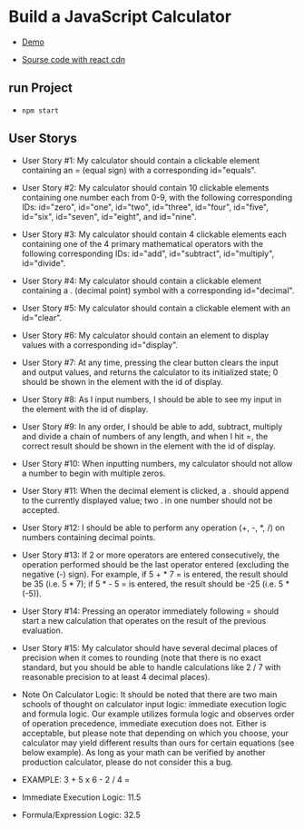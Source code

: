 # Build a JavaScript Calculator

* [Demo](https://codepen.io/mahmoud-swedani/full/PojVLQq)

* [Sourse code with react cdn](https://codepen.io/mahmoud-swedani/pen/PojVLQq)

## run Project

* `npm start`

## User Storys 

* User Story #1: My calculator should contain a clickable element containing an = (equal sign) with a corresponding id="equals".

* User Story #2: My calculator should contain 10 clickable elements containing one number each from 0-9, with the following corresponding IDs: id="zero", id="one", id="two", id="three", id="four", id="five", id="six", id="seven", id="eight", and id="nine".

* User Story #3: My calculator should contain 4 clickable elements each containing one of the 4 primary mathematical operators with the following corresponding IDs: id="add", id="subtract", id="multiply", id="divide".

* User Story #4: My calculator should contain a clickable element containing a . (decimal point) symbol with a corresponding id="decimal".

* User Story #5: My calculator should contain a clickable element with an id="clear".

* User Story #6: My calculator should contain an element to display values with a corresponding id="display".

* User Story #7: At any time, pressing the clear button clears the input and output values, and returns the calculator to its initialized state; 0 should be shown in the element with the id of display.

* User Story #8: As I input numbers, I should be able to see my input in the element with the id of display.

* User Story #9: In any order, I should be able to add, subtract, multiply and divide a chain of numbers of any length, and when I hit =, the correct result should be shown in the element with the id of display.

* User Story #10: When inputting numbers, my calculator should not allow a number to begin with multiple zeros.

* User Story #11: When the decimal element is clicked, a . should append to the currently displayed value; two . in one number should not be accepted.

* User Story #12: I should be able to perform any operation (+, -, *, /) on numbers containing decimal points.

* User Story #13: If 2 or more operators are entered consecutively, the operation performed should be the last operator entered (excluding the negative (-) sign). For example, if 5 + * 7 = is entered, the result should be 35 (i.e. 5 * 7); if 5 * - 5 = is entered, the result should be -25 (i.e. 5 * (-5)).

* User Story #14: Pressing an operator immediately following = should start a new calculation that operates on the result of the previous evaluation.

* User Story #15: My calculator should have several decimal places of precision when it comes to rounding (note that there is no exact standard, but you should be able to handle calculations like 2 / 7 with reasonable precision to at least 4 decimal places).

* Note On Calculator Logic: It should be noted that there are two main schools of thought on calculator input logic: immediate execution logic and formula logic. Our example utilizes formula logic and observes order of operation precedence, immediate execution does not. Either is acceptable, but please note that depending on which you choose, your calculator may yield different results than ours for certain equations (see below example). As long as your math can be verified by another production calculator, please do not consider this a bug.

* EXAMPLE: 3 + 5 x 6 - 2 / 4 =

* Immediate Execution Logic: 11.5
* Formula/Expression Logic: 32.5